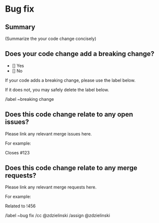 # Bug fix

## Summary

(Summarize the your code change concisely)

## Does your code change add a breaking change?

- [] Yes
- [] No

If your code adds a breaking change, please use the label below.

If it does not, you may safely delete the label below.

/label ~breaking change

## Does this code change relate to any open issues?

Please link any relevant merge issues here.

For example:

Closes #123

## Does this code change relate to any merge requests?

Please link any relevant merge requests here.

For example:

Related to !456

/label ~bug fix
/cc @zdzielinski
/assign @zdzielinski